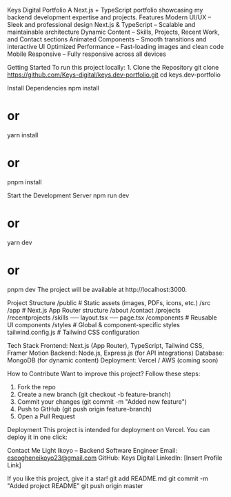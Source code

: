 Keys Digital Portfolio
A Next.js + TypeScript portfolio showcasing my backend development expertise and projects.
Features
Modern UI/UX – Sleek and professional design
Next.js & TypeScript – Scalable and maintainable architecture
Dynamic Content – Skills, Projects, Recent Work, and Contact sections
Animated Components – Smooth transitions and interactive UI
Optimized Performance – Fast-loading images and clean code
Mobile Responsive – Fully responsive across all devices

Getting Started
To run this project locally:
1️. Clone the Repository
git clone https://github.com/Keys-digital/keys.dev-portfolio.git
cd keys.dev-portfolio

Install Dependencies
npm install

# or

yarn install

# or

pnpm install

Start the Development Server
npm run dev

# or

yarn dev

# or

pnpm dev
The project will be available at http://localhost:3000.

Project Structure
/public # Static assets (images, PDFs, icons, etc.)
/src
/app # Next.js App Router structure
/about
/contact
/projects
/recentprojects
/skills
── layout.tsx
── page.tsx
/components # Reusable UI components
/styles # Global & component-specific styles
tailwind.config.js # Tailwind CSS configuration

Tech Stack
Frontend: Next.js (App Router), TypeScript, Tailwind CSS, Framer Motion
Backend: Node.js, Express.js (for API integrations)
Database: MongoDB (for dynamic content)
Deployment: Vercel / AWS (coming soon)

How to Contribute
Want to improve this project? Follow these steps:

1. Fork the repo
2. Create a new branch (git checkout -b feature-branch)
3. Commit your changes (git commit -m "Added new feature")
4. Push to GitHub (git push origin feature-branch)
5. Open a Pull Request

Deployment
This project is intended for deployment on Vercel. You can deploy it in one click:

Contact Me
Light Ikoyo – Backend Software Engineer
Email: eseogheneikoyo23@gmail.com
GitHub: Keys Digital
LinkedIn: [Insert Profile Link]

If you like this project, give it a star!
git add README.md
git commit -m "Added project README"
git push origin master
